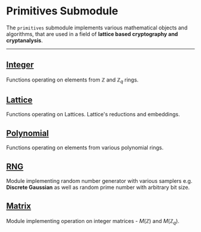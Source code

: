 # Primitives Submodule

The `primitives` submodule implements various mathematical objects and algorithms, that are used in a field of **lattice based cryptography and cryptanalysis**.  

---

## [Integer](primitives/integer.md)
Functions operating on elements from $\mathbb{Z}$ and $\mathbb{Z}_q$ rings.

## [Lattice](primitives/lattice.md)
Functions operating on Lattices. Lattice's reductions and embeddings.

## [Polynomial](primitives/polynomial.md)
Functions operating on elements from various polynomial rings.

## [RNG](primitives/rng.md)
Module implementing random number generator with various samplers e.g. **Discrete Gaussian** as well as random prime number with arbitrary bit size.

## [Matrix](primitives/matrix.md)
Module implementing operation on integer matrices -  $M(\mathbb{Z})$ and $M(\mathbb{Z}_q)$.